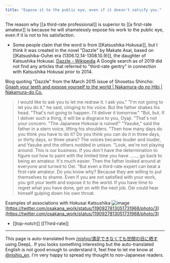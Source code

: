 ```yaml
---
title: "Expose it to the public eye, even if it doesn't satisfy you."
---
```


The reason why [[a third-rate professional]] is superior to [[a first-rate amateur]] is because he will shamelessly expose his work to the public eye, even if it is not to his satisfaction.

- Some people claim that the word is from [[Katsushika Hokusai]], but I think it was created in the novel "Dazzle" by Makate Asai, based on [[Katsushika-Ouhei era (1306.12.14-1308.10.9)]], the daughter of Katsushika Hokusai. [Dazzle - Wikipedia](https://ja.wikipedia.org/wiki/%E7%9C%A9)
A Google search as of 2019 did not find any articles that referred to "third-rate gentry" in connection with Katsushika Hokusai prior to 2014.

Blog quoting "Dazzle" from the March 2015 issue of Shosetsu Shincho: [Gnash your teeth and expose yourself to the world | Nakamura-do no Hibi | Nakamura-do Co.](http://nakadoh.com/?p=1548)
> I would like to ask you to let me redraw it. I ask you."
>  "I'm not going to let you do it," he said, clinging to his voice. But the father shakes his head.
>  "That's not going to happen. I'll deliver it tomorrow."
>  "But, but. If I deliver such a thing, it will be a disgrace to you, Oyaji.
>  "That's not your concern.
>  "The Japanese Hokusai is ruined!"
>  "Yasuke," said the father in a stern voice, lifting his shoulders.
>  "Then how many days do you think you have to do it? Do you think you can do it in three days, or thirty days, or three years?
>  The voices became louder and louder, and Yasuke and the others nodded in unison.
>  "Look, we're not playing around. This is our business. If you don't have the determination to figure out how to paint with the limited time you have ......, go back to being an amateur. It's much easier.
>  Then the father looked around at everyone and turned to Oei.
>  "But even a third-rate expert can beat a first-rate amateur. Do you know why? Because they are willing to put themselves to shame. Even if you are not satisfied with your work, you grit your teeth and expose it to the world. If you have time to regret what you have done, get on with the next job.
>  Oei could hear himself gulping down his own throat.

Examples of associations with Hokusai Katsushika
![image](https://gyazo.com/febbcaced09331929702cfa98f6c42d9/thumb/1000)
[https://twitter.com/osakana_work/status/1190927813051731968/photo/3](https://twitter.com/osakana_work/status/1190927813051731968/photo/3)

- [[top-notch]]
[[Third-rate]]

---
This page is auto-translated from [/nishio/満足できなくても世間の目に晒す](https://scrapbox.io/nishio/満足できなくても世間の目に晒す) using DeepL. If you looks something interesting but the auto-translated English is not good enough to understand it, feel free to let me know at [@nishio_en](https://twitter.com/nishio_en). I'm very happy to spread my thought to non-Japanese readers.